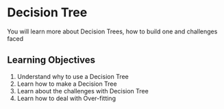 
# Decision Tree


You will learn more about Decision Trees, how to build one and challenges faced



## Learning Objectives

1. Understand why to use a Decision Tree
2. Learn how to make a Decision Tree
3. Learn about the challenges with Decision Tree
4. Learn how to deal with Over-fitting


